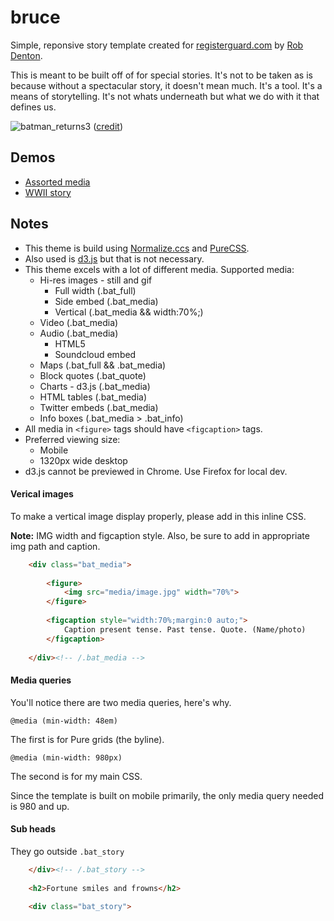 # bruce

Simple, reponsive story template created for [registerguard.com](http://registerguard.com) by [Rob Denton](http://github.com/robertdenton). 

This is meant to be built off of for special stories. It's not to be taken as is because without a spectacular story, it doesn't mean much. It's a tool. It's a means of storytelling. It's not whats underneath but what we do with it that defines us.

![batman_returns3](https://cloud.githubusercontent.com/assets/4853944/3446952/fa6fbaa2-0147-11e4-8bd9-e9b748ea15b8.gif)
([credit](http://i26.photobucket.com/albums/c117/shocktrooper327/batman_returns3.gif))

## Demos

* [Assorted media](http://pages.registerguard.com/bruce/)
* [WWII story](http://pages.registerguard.com/bruce/wwii)

## Notes

* This theme is build using [Normalize.ccs](http://necolas.github.io/normalize.css/) and [PureCSS](http://purecss.io).
* Also used is [d3.js](http://d3js.org) but that is not necessary.
* This theme excels with a lot of different media. Supported media:
  * Hi-res images - still and gif
    * Full width (.bat_full)
    * Side embed (.bat_media)
    * Vertical (.bat_media && width:70%;)
  * Video (.bat_media)
  * Audio (.bat_media)
    * HTML5
    * Soundcloud embed
  * Maps (.bat_full && .bat_media)
  * Block quotes (.bat_quote)
  * Charts - d3.js (.bat_media)
  * HTML tables (.bat_media)
  * Twitter embeds (.bat_media)
  * Info boxes (.bat_media > .bat_info)
* All media in `<figure>` tags should have `<figcaption>` tags.
* Preferred viewing size:
  * Mobile
  * 1320px wide desktop
* d3.js cannot be previewed in Chrome. Use Firefox for local dev.


#### Verical images

To make a vertical image display properly, please add in this inline CSS.

**Note:** IMG width and figcaption style. Also, be sure to add in appropriate img path and caption.

```html
	<div class="bat_media">
		
		<figure>
			<img src="media/image.jpg" width="70%">
		</figure>
		
		<figcaption style="width:70%;margin:0 auto;">
			Caption present tense. Past tense. Quote. (Name/photo)
		</figcaption>
	
	</div><!-- /.bat_media -->

```

#### Media queries

You'll notice there are two media queries, here's why.

`@media (min-width: 48em)`

The first is for Pure grids (the byline).

`@media (min-width: 980px)`

The second is for my main CSS.

Since the template is built on mobile primarily, the only media query needed is 980 and up.

#### Sub heads

They go outside `.bat_story`

```html
	</div><!-- /.bat_story -->
		
	<h2>Fortune smiles and frowns</h2>
		
	<div class="bat_story">
```
